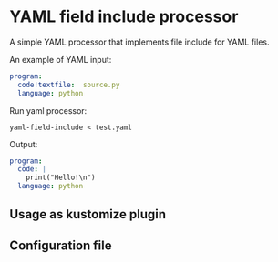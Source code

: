 # YAML field include processor


A simple YAML processor that implements file include for
YAML files.

An example of YAML input:


```yaml
program:
  code!textfile:  source.py
  language: python
```

Run yaml processor:

```shell
yaml-field-include < test.yaml
```

Output:

```yaml
program:
  code: |
    print("Hello!\n")
  language: python
```

## Usage as kustomize plugin



## Configuration file


  
  



